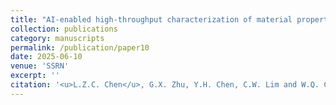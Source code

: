 ```yaml
---
title: "AI-enabled high-throughput characterization of material properties based on indentation responses"
collection: publications
category: manuscripts
permalink: /publication/paper10
date: 2025-06-10
venue: 'SSRN'
excerpt: ''
citation: '<u>L.Z.C. Chen</u>, G.X. Zhu, Y.H. Chen, C.W. Lim and W.Q. Chen. &quot;AI-enabled high-throughput characterization of material properties based on indentation responses. &quot; <i>SSRN</i>, 2025.'
---
```

